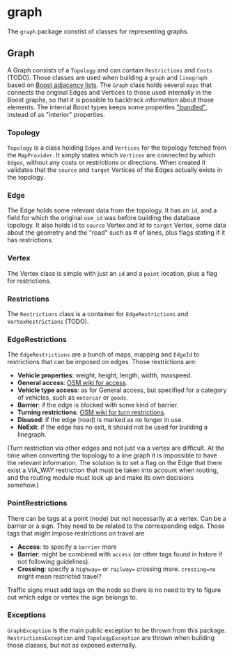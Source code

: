 graph
=====

The `graph` package constist of classes for representing graphs.

## Graph
A Graph consists of a `Topology` and can contain `Restrictions` and `Costs` (TODO). Those classes are used when building a `graph` and `linegraph` based on [Boost adjacency lists](http://www.boost.org/doc/libs/1_54_0/libs/graph/doc/adjacency_list.html). The `Graph` class holds several `maps` that connects the original Edges and Vertices to those used internally in the Boost graphs, so that it is possible to backtrack information about those elements. The internal Boost types keeps some properties ["bundled"](http://www.boost.org/doc/libs/1_54_0/libs/graph/doc/bundles.html), instead of as "interior" properties.

### Topology
`Topology` is a class holding `Edges` and `Vertices` for the topology fetched from the `MapProvider`. It simply states which `Vertices` are connected by which `Edges`, without any costs or restrictions or directions. When created it validates that the `source` and `target` Vertices of the Edges actually exists in the topology.

### Edge
The Edge holds some relevant data from the topology. It has an `id`, and a field for which the original `osm_id` was before building the database topology. It also holds id to `source` Vertex and id to `target` Vertex, some data about the geometry and the "road" such as # of lanes, plus flags stating if it has restrictions.

### Vertex
The Vertex class is simple with just an `id` and a `point` location, plus a flag for restrictions.

### Restrictions
The `Restrictions` class is a container for `EdgeRestrictions` and `VertexRestrictions` (TODO).

### EdgeRestrictions
The `EdgeRestrictions` are a bunch of maps, mapping and `EdgeId` to restrictions that can be imposed on edges. Those restrictions are:

- **Vehicle properties**: weight, height, length, width, maxspeed.
- **General access**: [OSM wiki for access](http://wiki.openstreetmap.org/wiki/Key:access).
- **Vehicle type access**: as for General access, but specified for a category of vehicles, such as `motorcar` or `goods`.
- **Barrier**: if the edge is blocked with some kind of barrier.
- **Turning restrictions**: [OSM wiki for turn restrictions](http://wiki.openstreetmap.org/wiki/Relation:restriction).
- **Disused**: if the edge (road) is marked as no longer in use.
- **NoExit**: if the edge has no exit, it should not be used for building a linegraph.

(Turn restriction via other edges and not just via a vertex are difficult. At the time when converting the topology to a line graph it is impossible to have the relevant information. The solution is to set a flag on the Edge that there exist a VIA_WAY restriction that must be taken into account when routing, and the routing module must look up and make its own decisions somehow.)

### PointRestrictions
There can be tags at a point (node) but not necessarily at a vertex. Can be a barrier or a sign. They need to be related to the corresponding edge. Those tags that might impose restrictions on travel are

- **Access**: to specify a `barrier` more
- **Barrier**: might be combined with `access` (or other tags found in hstore if not following guidelines). 
- **Crossing**: specify a `highway=` or `railway=` crossing more. `crossing=no` might mean restricted travel?

Traffic signs must add tags on the node so there is no need to try to figure out which edge or vertex the sign belongs to.

### Exceptions
`GraphException` is the main public exception to be thrown from this package. `RestrictionsException` and `TopologyException` are thrown when building those classes, but not as exposed externally.